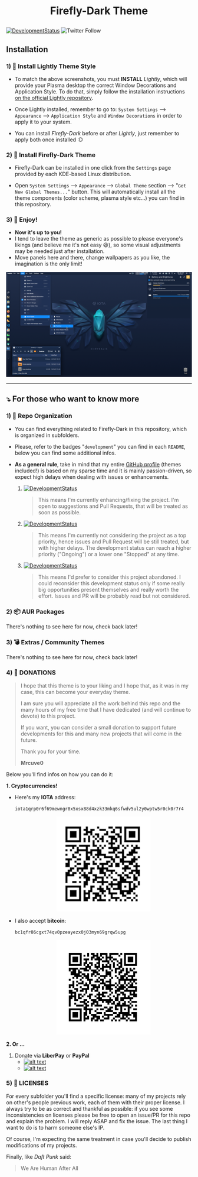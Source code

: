 <!-- # **<p style="text-align: center;">Firefly-Dark Theme</p>** -->

# **<p align="center">Firefly-Dark Theme</p>**

[![DevelopmentStatus](https://img.shields.io/badge/Development-Stopped-red.svg)](https://img.shields.io/badge/Development-Stopped-red.svg)
![Twitter Follow](https://img.shields.io/twitter/follow/Mrcuve0?label=Follow%20Me%21%20%40Mrcuve0&style=social)
<!-- [![HitCount](http://hits.dwyl.com/Mrcuve0/Firefly-Dark.svg)](http://hits.dwyl.com/Mrcuve0/Firefly-Dark) -->


## **Installation**

### **1) 🛑 Install Lightly Theme Style**
* To match the above screenshots, you must **INSTALL** *Lightly*, which will provide your Plasma desktop the correct Window Decorations and Application Style. To do that, simply follow the installation instructions [on the official Lightly repository](https://github.com/Luwx/Lightly).

* Once Lightly installed, remember to go to:
`System Settings` --> `Appearance` --> `Application Style` and `Window Decorations` in order to apply it to your system.

* You can install *Firefly-Dark* before or after *Lightly*, just remember to apply both once installed :D

### **2) 🎯 Install Firefly-Dark Theme**

* Firefly-Dark can be installed in one click from the `Settings` page provided by each KDE-based Linux distribution.

* Open `System Settings` --> `Appearance` --> `Global Theme` section --> "`Get New Global Themes...`" button. This will automatically install all the theme components (color scheme, plasma style etc...) you can find in this repository.

### **3) 🎉 Enjoy!**
* **Now it's up to you!**
* I tend to leave the theme as generic as possible to please everyone's likings (and believe me it's not easy 😆), so some visual adjustments may be needed just after installation.
* Move panels here and there, change wallpapers as you like, the imagination is the only limit!

![alt text](https://raw.githubusercontent.com/Mrcuve0/Firefly-Dark/main/KDE/screenshots/00-Desktop.png)

<!-- ![alt text](https://raw.githubusercontent.com/Mrcuve0/Firefly-Dark/main/KDE/screenshots/01-Desktop.png) -->

<!-- TODO: **You can find other screenshots [here](https://www.pling.com/p/1281836/).** -->

----

## **⤵️ For those who want to know more**

### **1) 🔎 Repo Organization**

* You can find everything related to Firefly-Dark in this repository, which is organized in subfolders.

* Please, refer to the badges "`development`" you can find in each `README`, below you can find some additional infos.
* **As a general rule**, take in mind that my entire [GitHub profile](https://github.com/Mrcuve0) (themes included!) is based on my sparse time and it is mainly passion-driven, so expect high delays when dealing with issues or enhancements.

  1. [![DevelopmentStatus](https://img.shields.io/badge/Development-Ongoing-brightgreen.svg)](https://img.shields.io/badge/Development-Ongoing-brightgreen.svg)
     > This means I'm currently enhancing/fixing the project. I'm open to suggestions and Pull Requests, that will be treated as soon as possible.
  2. [![DevelopmentStatus](https://img.shields.io/badge/Development-Paused-yellow.svg)](https://img.shields.io/badge/Development-Paused-yellow.svg)
     > This means I'm currently not considering the project as a top priority, hence issues and Pull Request will be still treated, but with higher delays. The development status can reach a higher priority ("Ongoing") or a lower one "Stopped" at any time.
  3. [![DevelopmentStatus](https://img.shields.io/badge/Development-Stopped-red.svg)](https://img.shields.io/badge/Development-Stopped-red.svg)
     > This means I'd prefer to consider this project abandoned. I could reconsider this development status only if some really big opportunities present themselves and really worth the effort. Issues and PR will be probably read but not considered.

### **2) 📦 AUR Packages**

<!-- * [Firefly-Dark for **KDE**](https://aur.archlinux.org/packages/Firefly-Dark-kde/) ([bridnour](https://github.com/bridnour))
* [Firefly-Dark for **GTK**](https://aur.archlinux.org/packages/Firefly-Dark-gtk/) ([bridnour](https://github.com/bridnour))

A big **thank you** goes to all the contributors, you are awesome! -->
There's nothing to see here for now, check back later!

### **3) 💣 Extras / Community Themes**

<!-- * [Firefly-Dark for **Firefox**](https://addons.mozilla.org/en-US/firefox/addon/Firefly-Dark/)  (me)
* [Firefly-Dark for **Ulauncher**](https://github.com/TobiasDev/Ulauncher-Themes)  ([Tobias Johansson](https://github.com/TobiasDev))
* [Firefly-Dark for **Joplin**](https://github.com/TobiasDev/Joplin-Custom-CSS)  ([Tobias Johansson](https://github.com/TobiasDev))
* [Firefly-Dark for **Mailspring**](https://github.com/kaluk1321/mailspring-Firefly-Dark)  ([Alvaro Oliveira](https://github.com/kaluk1321))
* [Firefly-Dark for **Spicetify**](https://github.com/kaluk1321/spicetify-Firefly-Dark)  ([Alvaro Oliveira](https://github.com/kaluk1321))

A big **thank you** goes to all the contributors, you are awesome! -->
There's nothing to see here for now, check back later!

### **4) 💙 DONATIONS**

> I hope that this theme is to your liking and I hope that, as it was in my case, this can become your everyday theme.
>
> I am sure you will appreciate all the work behind this repo and the many hours of my free time that I have dedicated (and will continue to devote) to this project.
> 
> If you want, you can consider a small donation to support future developments for this and many new projects that will come in the future.
>
> Thank you for your time.
> 
>**Mrcuve0**

Below you'll find infos on how you can do it:

**1. Cryptocurrencies!**

  * Here's my **IOTA** address:
      ```
      iota1qrp0r6f69mewngr8x5xsx88d4xzk33mkq6sfwdv5ul2y0wptw5r0ck0r7r4
      ```
      <p align="center">
        <img src="https://raw.githubusercontent.com/Mrcuve0/donations/master/IOTAwallet.png"/>
      </p>

  * I also accept **bitcoin**:
    <!-- ![btc_badge](https://img.shields.io/badge/BTC-bc1qfr86cgxt74qv0pzeayezx0j03myn69grqw5upg-%23F7931A?logo=bitcoin) -->
      ```
      bc1qfr86cgxt74qv0pzeayezx0j03myn69grqw5upg
      ```
      <p align="center">
        <img src="https://raw.githubusercontent.com/Mrcuve0/donations/master/BTCwallet.png"/>
      </p>

**2. Or ...**
   1. Donate via **LiberPay** or **PayPal**
      * [![alt text](https://liberapay.com/assets/widgets/donate.svg)](https://liberapay.com/Mrcuve0/donate)
      * [![alt text](https://www.paypal.com/en_US/i/btn/btn_donate_LG.gif)](https://paypal.me/mrcuve0)

### **5) 📎 LICENSES**
For every subfolder you'll find a specific license: many of my projects rely on other's people previous work, each of them with their proper license.
I always try to be as correct and thankful as possible: if you see some inconsistencies on licenses please be free to open an issue/PR for this repo and explain the problem. I will reply ASAP and fix the issue. The last thing I want to do is to harm someone else's IP. 

Of course, I'm expecting the same treatment in case you'll decide to publish modifications of my projects.

Finally, like *Daft Punk* said:

> We Are Human After All
